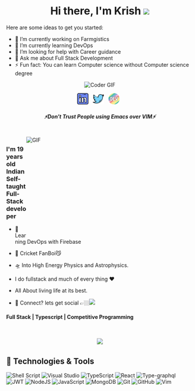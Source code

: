 <div align="center">
   <h1>Hi there, I'm Krish</a> <img src="https://media.giphy.com/media/hvRJCLFzcasrR4ia7z/giphy.gif" width="25px"> </h1>
</div>


Here are some ideas to get you started:

- 🔭 I’m currently working on Farmgistics
- 🌱 I’m currently learning DevOps
- 🤔 I’m looking for help with Career guidance
- 💬 Ask me about Full Stack Development
- ⚡ Fun fact: You can learn Computer science without Computer science degree

<p align="center">
<img src="https://media.giphy.com/media/SWoSkN6DxTszqIKEqv/giphy.gif" alt="Coder GIF" width="500" >
</p>

<p align='center'>
   <a href="https://www.linkedin.com/in/krish-kashiwala-4384521ab/"><img height="30" src="https://raw.githubusercontent.com/8bithemant/8bithemant/master/linkedin.png?raw=true"></a>&nbsp;&nbsp;
<a href="https://twitter.com/krishebishd"><img height="30" src="https://raw.githubusercontent.com/8bithemant/8bithemant/master/twitter.png?raw=true"></a>&nbsp;&nbsp;
<a href="https://dev.to/krishkashiwala"><img height="30" src="https://raw.githubusercontent.com/8bithemant/8bithemant/master/devto.png?raw=true"></a>&nbsp;&nbsp;
 </p>
 
  <h5 align="center">
   <i>⚡️Don't Trust People using Emacs over VIM⚡️</i>
  </h5>
 


<br />


<img align="right" height="270px" width="450px" alt="GIF" src="https://media.giphy.com/media/3FjEPbKqEPhPpmC8uY/giphy.gif" />
<p align="center">
  <h3> I'm 19 years old Indian Self-taught Full-Stack developer </h3>
</p>

 - 🥀 Learning DevOps with Firebase
   
 - 🔭 Cricket FanBoi😼

 - 🛸 Into High Energy Physics and Astrophysics.
 
 - I do fullstack and much of every thing :heart:
 
 - All About living life at its best.
 
 - 💬 Connect? lets get social 👉🏼[<img src="https://www.instagram.com/static/images/web/mobile_nav_type_logo.png/735145cfe0a4.png" >](https://www.instagram.com/krish.kashiwala/)
 
 <p align="center">
  <h4> Full Stack | Typescript | Competitive Programming </h4>
   </p>

<br/>
<p align="center" >
<a href="https://github.com/KrishKashiwala/github-readme-stats"> 
    <img  src="https://github-readme-stats.vercel.app/api?username=KrishKashiwala&&show_icons=true&theme=radical"/>
  </a>

</p>


## 🔧 Technologies & Tools
![Shell Script](https://img.shields.io/badge/shell_script-%23121011.svg?style=for-the-badge&logo=gnu-bash&logoColor=white)
![Visual Studio](https://img.shields.io/badge/Visual%20Studio-5C2D91.svg?style=for-the-badge&logo=visual-studio&logoColor=white)
![TypeScript](https://img.shields.io/badge/typescript-%23007ACC.svg?style=for-the-badge&logo=typescript&logoColor=white)
![React](https://img.shields.io/badge/react-%2320232a.svg?style=for-the-badge&logo=react&logoColor=%2361DAFB)
![Type-graphql](https://img.shields.io/badge/-TypeGraphQL-%23C04392?style=for-the-badge)
![JWT](https://img.shields.io/badge/JWT-black?style=for-the-badge&logo=JSON%20web%20tokens)
![NodeJS](https://img.shields.io/badge/node.js-6DA55F?style=for-the-badge&logo=node.js&logoColor=white)
![JavaScript](https://img.shields.io/badge/javascript-%23323330.svg?style=for-the-badge&logo=javascript&logoColor=%23F7DF1E)
![MongoDB](https://img.shields.io/badge/MongoDB-%234ea94b.svg?style=for-the-badge&logo=mongodb&logoColor=white)
![Git](https://img.shields.io/badge/git-%23F05033.svg?style=for-the-badge&logo=git&logoColor=white)
![GitHub](https://img.shields.io/badge/github-%23121011.svg?style=for-the-badge&logo=github&logoColor=white)
![Vim](https://img.shields.io/badge/VIM-%2311AB00.svg?style=for-the-badge&logo=vim&logoColor=white)
